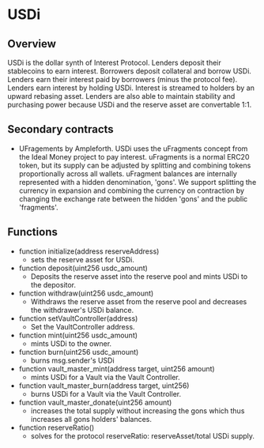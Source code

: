 # USDi

## Overview
USDi is the dollar synth of Interest Protocol. Lenders deposit their stablecoins to earn interest. Borrowers deposit collateral and borrow USDi. Lenders earn their interest paid by borrowers (minus the protocol fee). Lenders earn interest by holding USDi. Interest is streamed to holders by an upward rebasing asset. Lenders are also able to maintain stability and purchasing power because USDi and the reserve asset are convertable 1:1.

## Secondary contracts
* UFragements by Ampleforth. USDi uses the uFragments concept from the Ideal Money project to pay interest. uFragments is a normal ERC20 token, but its supply can be adjusted by splitting and combining tokens proportionally across all wallets. uFragment balances are internally represented with a hidden denomination, 'gons'. We support splitting the currency in expansion and combining the currency on contraction by changing the exchange rate between the hidden 'gons' and the public 'fragments'.

## Functions
* function initialize(address reserveAddress)
    * sets the reserve asset for USDi.
* function deposit(uint256 usdc_amount)
    * Deposits the reserve asset into the reserve pool and mints USDi to the depositor.
* function withdraw(uint256 usdc_amount)
    * Withdraws the reserve asset from the reserve pool and decreases the withdrawer's USDi balance.
* function setVaultController(address)
    * Set the VaultController address. 
* function mint(uint256 usdc_amount)
    * mints USDi to the owner.
* function burn(uint256 usdc_amount)
    * burns msg.sender's USDi
* function vault_master_mint(address target, uint256 amount)
    * mints USDi for a Vault via the Vault Controller.
* function vault_master_burn(address target, uint256)
    * burns USDi for a Vault via the Vault Controller. 
* function vault_master_donate(uint256 amount)
    * increases the total supply without increasing the gons which thus increases all gons holders' balances.
* function reserveRatio()
    * solves for the protocol reserveRatio: reserveAsset/total USDi supply. 



